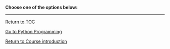 **Choose one of the options below:**

---
<a href="https://github.com/CyberTrainingUSAF/06-Debugging-Assembly/blob/master/00-Table-of-Contents.md" rel="Return to TOC"> Return to TOC </a>

<a href="https://github.com/CyberTrainingUSAF/06-Debugging-Assembly/tree/master/ASM_Handouts" rel="Go to Python "> Go to Python Programming </a>

<a href="https://github.com/CyberTrainingUSAF/01-Course-Introduction-and-setup/blob/master/README.md" rel="Return to Course Introduction"> Return to Course introduction </a>
